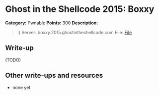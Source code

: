# Ghost in the Shellcode 2015: Boxxy

**Category:** Pwnable
**Points:** 300
**Description:**

> :)
> Server: boxxy.2015.ghostintheshellcode.com
> File: [File](boxxy-222b6023a5c6dd9921fc0a65d5fee00c693a477d942cf06ff3295856699f998c)

## Write-up

(TODO)

## Other write-ups and resources

* none yet

